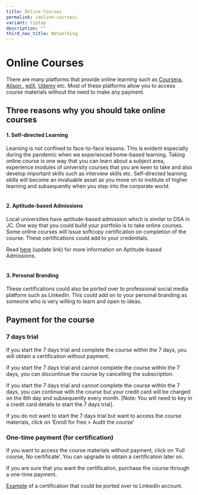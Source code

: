 ```yaml
---
title: Online Courses
permalink: /online-courses/
variant: tiptap
description: ""
third_nav_title: Networking
---
```

<h1>Online Courses</h1>
<p>There are many platforms that provide online learning such as <a href="https://www.coursera.org/" class="wixui-rich-text__text" rel="noreferrer noopener" target="_blank"><u>Coursera</u></a>,
<a href="https://alison.com/" class="wixui-rich-text__text" rel="noreferrer noopener" target="_blank"><u>Alison</u>
</a>, <a href="https://www.edx.org/" class="wixui-rich-text__text" rel="noreferrer noopener" target="_blank"><u>edX</u></a>, <a href="https://www.udemy.com/" class="wixui-rich-text__text" rel="noreferrer noopener" target="_blank"><u>Udemy</u></a> etc.
Most of these platforms allow you to access course materials without the
need to make any payment.</p>
<h2>Three reasons why you should take online courses</h2>
<h4>1. Self-directed Learning</h4>
<p>Learning is not confined to face-to-face lessons. This is evident especially
during the pandemic when we experienced home-based learning. Taking online
course is one way that you can learn about a subject area, experience modules
of university courses that you are keen to take and also develop important
skills such as interview skills etc. Self-directed learning skills will
become an invaluable asset as you move on to institute of higher learning
and subsequently when you step into the corporate world.</p>
<h4><br>2. Aptitude-based Admissions</h4>
<p>Local universities have aptitude-based admission which is similar to DSA
in JC. One way that you could build your portfolio is to take online courses.
Some online courses will issue softcopy certification on completion of
the course. These certifications could add to your credentials.</p>
<p>Read <a href="local-admissions" class="wixui-rich-text__text" rel="noopener noreferrer nofollow" target="_self"><u>here</u></a> (update link) for more information
on Aptitude-based Admissions.</p>
<h4><br>3. Personal Branding</h4>
<p>These certifications could also be ported over to professional social
media platform such as LinkedIn. This could add on to your personal branding
as someone who is very willing to learn and open to ideas.</p>
<h2>Payment for the course</h2>
<h3>7 days trial</h3>
<p>If you start the 7 days trial and complete the course within the 7 days,
you will obtain a certification without payment.</p>
<p>If you start the 7 days trial and cannot complete the course within the
7 days, you can discontinue the course by cancelling the subscription.</p>
<p>If you start the 7 days trial and cannot complete the course within the
7 days, you can continue with the course but your credit card will be charged
on the 8th day and subsequently every month. [Note: You will need to key
in a credit card details to start the 7 days trial].</p>
<p>If you do not want to start the 7 days trial but want to access the course
materials, click on ‘Enroll for free &gt; Audit the course’</p>
<h3>One-time payment (for certification)</h3>
<p>If you want to access the course materials without payment, click on ‘Full
course, No certificate’. You can upgrade to obtain a certification later
on.</p>
<p>If you are sure that you want the certification, purchase the course through
a one-time payment.</p>
<p><a href="https://drive.google.com/file/d/18eXbsilYGixGO8vXZMD68AI3a3n1VSNg/view?usp=sharing" class="wixui-rich-text__text" rel="noreferrer noopener" target="_blank"><u>Example</u></a> of
a certification that could be ported over to LinkedIn account.</p>